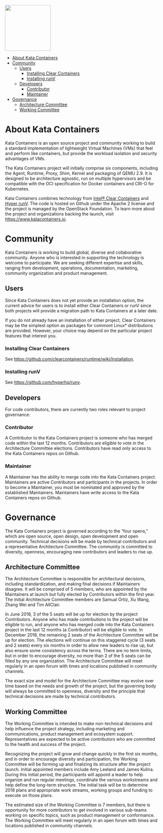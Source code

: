 <img src="https://www.openstack.org/assets/kata/kata-vertical-on-white.png" width="150">

* [About Kata Containers](#about-kata-containers)
* [Community](#community)
    * [Users](#users)
        * [Installing Clear Containers](#installing-clear-containers)
        * [Installing runV](#installing-runv)
    * [Developers](#developers)
        * [Contributor](#contributor)
        * [Maintainer](#maintainer)
* [Governance](#governance)
    * [Architecture Committee](#architecture-committee)
    * [Working Committee](#working-committee)

# About Kata Containers

Kata Containers is an open source project and community working to build a standard implementation of lightweight Virtual Machines (VMs) that feel and perform like containers, but provide the workload isolation and security advantages of VMs.

The Kata Containers project will initially comprise six components, including the Agent, Runtime, Proxy, Shim, Kernel and packaging of QEMU 2.9. It is designed to be architecture agnostic, run on multiple hypervisors and be compatible with the OCI specification for Docker containers and CRI-O for Kubernetes.

Kata Containers combines technology from [Intel® Clear Containers](https://github.com/clearcontainers/runtime) and [Hyper runV](https://github.com/hyperhq/runv). The code is hosted on Github under the Apache 2 license and the project is managed by the OpenStack Foundation. To learn more about the project and organizations backing the launch, visit https://www.katacontainers.io.

# Community

Kata Containers is working to build global, diverse and collaborative community. Anyone who is interested in supporting the technology is welcome to participate. We are seeking different expertise and skills, ranging from development, operations, documentation, marketing, community organization and product management.

## Users

Since Kata Containers does not yet provide an installation option, the current
advice for users is to install either Clear Containers or runV since both
projects will provide a migration path to Kata Containers at a later date.

If you do not already have an installation of either project, Clear Containers
may be the simplest option as packages for commont Linux* distributions are
provided. However, your choice may depend on the particular project features
that interest you.

### Installing Clear Containers

See https://github.com/clearcontainers/runtime/wiki/Installation.

### Installing runV

See https://github.com/hyperhq/runv.

## Developers

For code contributors, there are currently two roles relevant to project governance:

### Contributor

A Contributor to the Kata Containers project is someone who has merged code within the last 12 months. Contributors are eligible to vote in the Architecture Committee elections. Contributors have read only access to the Kata Containers repos on Github.

### Maintainer

A Maintainer has the ability to merge code into the Kata Containers project. Maintainers are active Contributors and participants in the projects. In order to become a Maintainer, you must be nominated and approved by the established Maintainers. Maintainers have write access to the Kata Containers repos on Github.

# Governance

The Kata Containers project is governed according to the “four opens,” which are open source, open design, open development and open community. Technical decisions will be made by technical contributors and a representative Architecture Committee. The community is committed to diversity, openness, encouraging new contributors and leaders to rise up. 

## Architecture Committee

The Architecture Committee is responsible for architectural decisions, including standardization, and making final decisions if Maintainers disagree. It will be comprised of 5 members, who are appointed by the Maintainers at launch but fully elected by Contributors within the first year. The initial Architecture Committee members are Samual Ortiz, Xu Wang, Zhang Wei and Tim AllClair.

In June 2018, 3 of the 5 seats will be up for election by the project Contributors. Anyone who has made contributions to the project will be eligible to run, and anyone who has merged code into the Kata Containers project in the last 12 months (a Contributor) will be eligible to vote. In December 2018, the remaining 2 seats of the Architecture Committee will be up for election. The elections will continue on this staggered cycle (3 seats and 2 seats) every six months in order to allow new leaders to rise up, but also ensure some consistency across the terms. There are no term limits, but in order to encourage diversity, no more than 2 of the 5 seats can be filled by any one organization. The Architecture Committee will meet regularly in an open forum with times and locations published in community channels.

The exact size and model for the Architecture Committee may evolve over time based on the needs and growth of the project, but the governing body will always be committed to openness, diversity and the principle that technical decisions are made by technical contributors.

## Working Committee

The Working Committee is intended to make non-technical decisions and help influence the project strategy, including marketing and communications, product management and ecosystem support. Representatives are expected to be active contributors who are committed to the health and success of the project.

Recognizing the project will grow and change quickly in the first six months, and in order to encourage diversity and participation, the Working Committee will be forming up and finalizing its structure after the project launch. Initial appointed members include Amy Leeland and James Kulina. During this initial period, the participants will appoint a leader to help organize and run regular meetings, coordinate the various workstreams and help define the long-term structure. The initial task will be to determine 2018 plans and appropriate work streams, working groups and funding to execute on those plans. 

The estimated size of the Working Committee is 7 members, but there is opportunity for more contributors to get involved in various sub-teams working on specific topics, such as product management or conformance. The Working Committee will meet regularly in an open forum with times and locations published in community channels.
